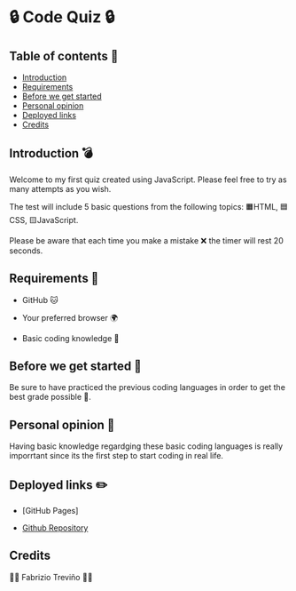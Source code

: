# 🔒 Code Quiz 🔒


## Table of contents 🚀

* [Introduction](#introduction-💣)
* [Requirements](#requirements-📣)
* [Before we get started](#before-we-get-started-🚩)
* [Personal opinion](#personal-opinion-💭)
* [Deployed links](#deployed-links-✏️)
* [Credits](#credits)


## Introduction 💣

Welcome to my first quiz created using JavaScript. Please feel free to try as many attempts as you wish. 

The test will include 5 basic questions from the following topics: 🟧HTML, 🟦CSS, 🟨JavaScript.

Please be aware that each time you make a mistake ❌	 the timer will rest 20 seconds.


## Requirements 📣

* GitHub 🐱

* Your preferred browser 🌍

* Basic coding knowledge 📖


## Before we get started 🚩

Be sure to have practiced the previous coding languages in order to get the best grade possible 💯. 	


## Personal opinion 💭

Having basic knowledge regardging these basic coding languages is really imporrtant since its the first step to start coding in real life.


## Deployed links ✏️

* [GitHub Pages]

* [Github Repository](https://github.com/Fabri-Tech?tab=repositories)



## Credits

:wolf::wolf: Fabrizio Treviño :wolf::wolf:
